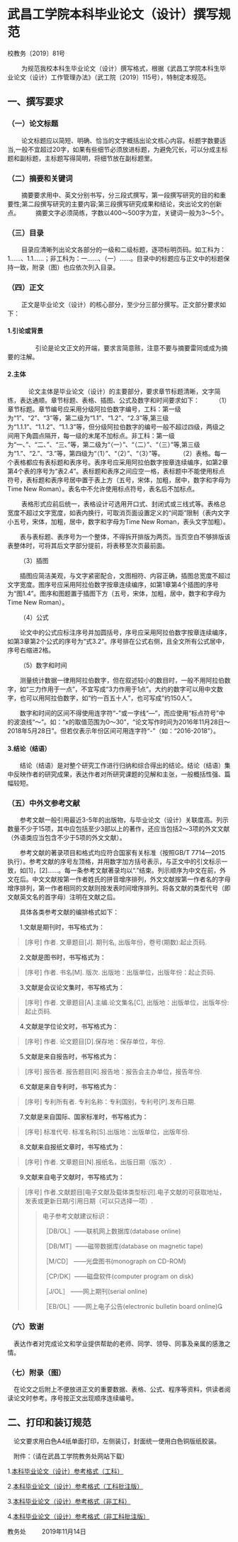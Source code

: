 # 武昌工学院本科毕业论文（设计）撰写规范

校教务〔2019〕81号

        为规范我校本科生毕业论文（设计）撰写格式，根据《武昌工学院本科生毕业论文（设计）工作管理办法》（武工院〔2019〕115号），特制定本规范。

## 一、撰写要求

### （一）论文标题

        论文标题应以简短、明确、恰当的文字概括出论文核心内容。标题字数要适当,一般不宜超过20字，如果有些细节必须放进标题，为避免冗长，可以分成主标题和副标题，主标题写得简明，将细节放在副标题里。

### （二）摘要和关键词

        摘要要求用中、英文分别书写，分三段式撰写，第一段撰写研究的目的和重要性;第二段撰写研究的主要内容;第三段撰写研究成果和结论，突出论文的创新点。
        摘要文字必须简练，字数以400～500字为宜，关键词一般为3～5个。

### （三）目录

        目录应清晰列出论文各部分的一级和二级标题，逐项标明页码。如工科为：1……、1.1……；非工科为：一……、（一）……。目录中的标题应与正文中的标题保持一致，附录（图）也应依次列入目录。

### （四）正文

        正文是毕业论文（设计）的核心部分，至少分三部分撰写。正文部分要求如下：

#### 1.引论或背景

                引论是论文正文的开端，要求言简意赅，注意不要与摘要雷同或成为摘要的注解。

#### 2.主体

            论文主体是毕业论文（设计）的主要部分，要求章节标题清晰，文字简练，表达通顺。章节标题、表格、插图、公式及数字和时间要求如下：
        （1）章节标题。章节编号应采用分级阿拉伯数字编号，工科：第一级为“1”、“2”、“3”等，第二级为“1.1”、“1.2”、“2.3”等,第三级为“1.1.1”、“1.1.2”、“1.1.3”等，但分级阿拉伯数字的编号一般不超过四级，两级之间用下角圆点隔开，每一级的末尾不加标点。非工科：第一级为“一、”、“二、”、“三、”等，第二级为“（一）”、“（二）”、“（三）”等,第三级为“1.”、“2.”、“3.”等，第四级为“（1）”、“（2）”、“（3）”等。
        （2）表格。每一个表格都应有表标题和表序号。表序号应采用阿拉伯数字按章连续编序，如第2章第4个表的序号为“表2.4”。表标题和表序之间应空一格，表标题中不能使用标点符号，表标题和表序号居中置于表上方（五号，宋体，加粗，居中，数字和字母为Time New Roman）。表名中不允许使用标点符号，表名后不加标点。

        表格形式应前后统一，表格设计可选用开口式、封闭式或三线式等。表格总宽度不超过文字宽度，如表内换行，可取消页面设置定义的“间距”限制（表内文字小五号，宋体，加粗，居中，数字和字母为Time New Roman，表头文字加粗）。

&ensp;&ensp;&ensp;&ensp;表与表标题、表序号为一个整体，不得拆开排版为两页。当页空白不够排版该表整体时，可将其后文字部分提前，将表移至次页最前面。

&ensp;&ensp;&ensp;&ensp;（3）插图

&ensp;&ensp;&ensp;&ensp;插图应简洁美观，与文字紧密配合，文图相符、内容正确，插图总宽度不超过文字宽度。图序号应采用阿拉伯数字按章连续编序，如第1章第4个插图的序号为“图1.4”。图序和图题置于插图下方（五号，宋体，加粗，居中，数字和字母为Time New Roman）。

&ensp;&ensp;&ensp;&ensp;（4）公式

&ensp;&ensp;&ensp;&ensp;论文中的公式应标注序号并加圆括号，序号应采用阿拉伯数字按章连续编序，如第3章第2个公式的序号为“式3.2”。序号排在公式右侧，且全文所有公式居中，序号右缩进2格。

&ensp;&ensp;&ensp;&ensp;（5）数字和时间

&ensp;&ensp;&ensp;&ensp;测量统计数据一律用阿拉伯数字，但在叙述较小的数目时，一般不用阿拉伯数字，如“三力作用于一点”，不宜写成“3力作用于1点”。大约的数字可以用中文数字，也可以用阿拉伯数字，如“约一百五十人”，也可写成“约150人”。

&ensp;&ensp;&ensp;&ensp;数字和时间的区间不得使用连字符“-”或一字线“—”，而应使用“标点符号”中的波浪线“～”。如：“x的取值范围为0～30”，“论文写作时间为2016年11月28日～2018年5月28日”。但若仅表示年份区间可用连字符“-”（如：“2016-2018”）。

#### 3.结论（结语）

&ensp;&ensp;&ensp;&ensp;结论（结语）是对整个研究工作进行归纳和综合得出的结论。结论（结语）集中反映作者的研究成果，表达作者对所研究课题的见解和主张，一般概括性强、篇幅较短。

### （五）中外文参考文献

&ensp;&ensp;&ensp;&ensp;参考文献一般引用最近3-5年的出版物，与毕业论文（设计）关联度高。列示数量不少于15项，其中应包括至少3部以上的著作，还应当包括2～3项的外文文献（外语类应当包含不少于5项的外文文献）。

&ensp;&ensp;&ensp;&ensp;参考文献的著录项目和格式均应符合国家有关标准（按照GB/T 7714—2015执行）。参考文献的序号左顶格，并用数字加方括号表示，与正文中的引文标示一致，如[1]，[2]……。每一条参考文献著录均以“.”结束。列示顺序为中文在前，外文在后。中文文献按第一作者姓氏的拼音增序排列，外文文献按第一作者名的字母增序排列，第一作者相同的文献则按发表时间增序排列。将各文献的类型代号（即文献英文名的首字母）注明在文献之后。

&ensp;&ensp;&ensp;&ensp;具体各类参考文献的编排格式如下：

&ensp;&ensp;&ensp;&ensp;1.文献是期刊时，书写格式为：

> [序号] 作者. 文章题目[J]. 期刊名, 出版年份，卷号(期数):起止页码.

&ensp;&ensp;&ensp;&ensp;2.文献是图书时，书写格式为：

> [序号] 作者. 书名[M]. 版次. 出版地：出版单位，出版年份：起止页码.

&ensp;&ensp;&ensp;&ensp;3.文献是会议论文集时，书写格式为：

> [序号] 作者. 文章题目[A].主编.论文集名[C], 出版地：出版单位，出版年份:起止页码.

&ensp;&ensp;&ensp;&ensp;4.文献是学位论文时，书写格式为：

> [序号] 作者. 论文题目[D].保存地：保存单位，年份.

&ensp;&ensp;&ensp;&ensp;5.文献是来自报告时，书写格式为：

> [序号] 报告者. 报告题目[R].报告地：报告会主办单位，报告年份.

&ensp;&ensp;&ensp;&ensp;6.文献是来自专利时，书写格式为：

> [序号] 专利所有者. 专利名称：专利国别，专利号[P].发布日期. 

&ensp;&ensp;&ensp;&ensp;7.文献是来自国际、国家标准时，书写格式为： 

> [序号] 标准代号. 标准名称[S].出版地：出版单位，出版年份.

&ensp;&ensp;&ensp;&ensp;8.文献来自报纸文章时，书写格式为： 

>  [序号] 作者. 文章题目[N].报纸名，出版日期（版次）.

&ensp;&ensp;&ensp;&ensp;9.文献来自电子文献时，书写格式为： 

> [序号] 作者.文献题目[电子文献及载体类型标识].电子文献的可获取地址，发表或更新日期/引用日期（可以只选择一项）.
> 
> > 电子参考文献建议标识：
> > 
> > ［DB/OL］——联机网上数据库(database online)
> > 
> >  ［DB/MT］——磁带数据库(database on magnetic tape)
> > 
> > ［M/CD］ ——光盘图书(monograph on CD-ROM)
> > 
> > ［CP/DK］——磁盘软件(computer program on disk)
> > 
> >  ［J/OL］ ——网上期刊(serial online)
> > 
> >  ［EB/OL］——网上电子公告(electronic bulletin board online)

### （六）致谢

&ensp;&ensp;表达作者对完成论文和学业提供帮助的老师、同学、领导、同事及亲属的感激之情。

### （七）附录（图）

&ensp;&ensp;在论文之后附上不便放进正文的重要数据、表格、公式、程序等资料，供读者阅读论文时参考。序号按正文出现顺序连续编号。

## 二、打印和装订规范

&ensp;&ensp;论文要求用白色A4纸单面打印，左侧装订，封面统一使用白色铜版纸胶装。

&ensp;&ensp;附件：（请在武昌工学院教务处网站下载）

1.[本科毕业论文（设计）参考格式（工科）](http://jwc.wuit.cn/system/_content/download.jsp?urltype=news.DownloadAttachUrl&owner=741414281&wbfileid=120097)

2.[本科毕业论文（设计）参考格式（工科批注版）](http://jwc.wuit.cn/system/_content/download.jsp?urltype=news.DownloadAttachUrl&owner=741414281&wbfileid=120098)

3.[本科毕业论文（设计）参考格式（非工科）](http://jwc.wuit.cn/system/_content/download.jsp?urltype=news.DownloadAttachUrl&owner=741414281&wbfileid=120099)

4.[本科毕业论文（设计）参考格式（非工科批注版）](http://jwc.wuit.cn/system/_content/download.jsp?urltype=news.DownloadAttachUrl&owner=741414281&wbfileid=120100)

教务处
　　
2019年11月14日